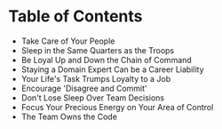 # Table of Contents

* Take Care of Your People
* Sleep in the Same Quarters as the Troops
* Be Loyal Up and Down the Chain of Command
* Staying a Domain Expert Can be a Career Liability
* Your Life's Task Trumps Loyalty to a Job
* Encourage 'Disagree and Commit'
* Don't Lose Sleep Over Team Decisions
* Focus Your Precious Energy on Your Area of Control
* The Team Owns the Code
